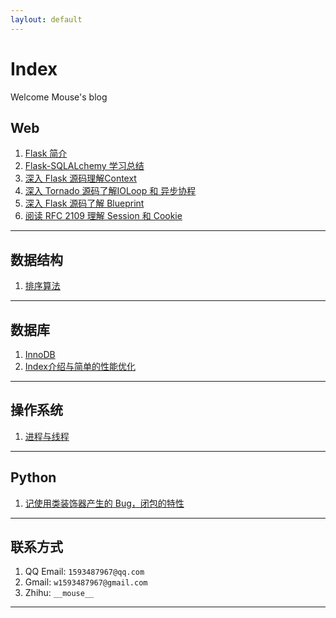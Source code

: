 ```yaml
---
laylout: default
---
```


# Index


Welcome Mouse's blog

## Web

1. [Flask 简介](introduce-flask)
2. [Flask-SQLALchemy 学习总结](flask-sqlalchemy-summary)
3. [深入 Flask 源码理解Context](flask-src-context)
4. [深入 Tornado 源码了解IOLoop 和 异步协程](tornado-ioloop-async)
5. [深入 Flask 源码了解 Blueprint](flask-blueprint)
6. [阅读 RFC 2109 理解 Session 和 Cookie](http-cookie-session)

---

## 数据结构

1. [排序算法](sort-algorithm)

---

## 数据库

1. [InnoDB](InnoDB-mvvc)
2. [Index介绍与简单的性能优化](database-index.md)

---

## 操作系统

1. [进程与线程](process-thread)

---

## Python

1. [记使用类装饰器产生的 Bug，闭包的特性](class-decorator-bug.md)

---

## 联系方式

1. QQ Email: `1593487967@qq.com`
2. Gmail: `w1593487967@gmail.com`
3. Zhihu: `__mouse__`

---